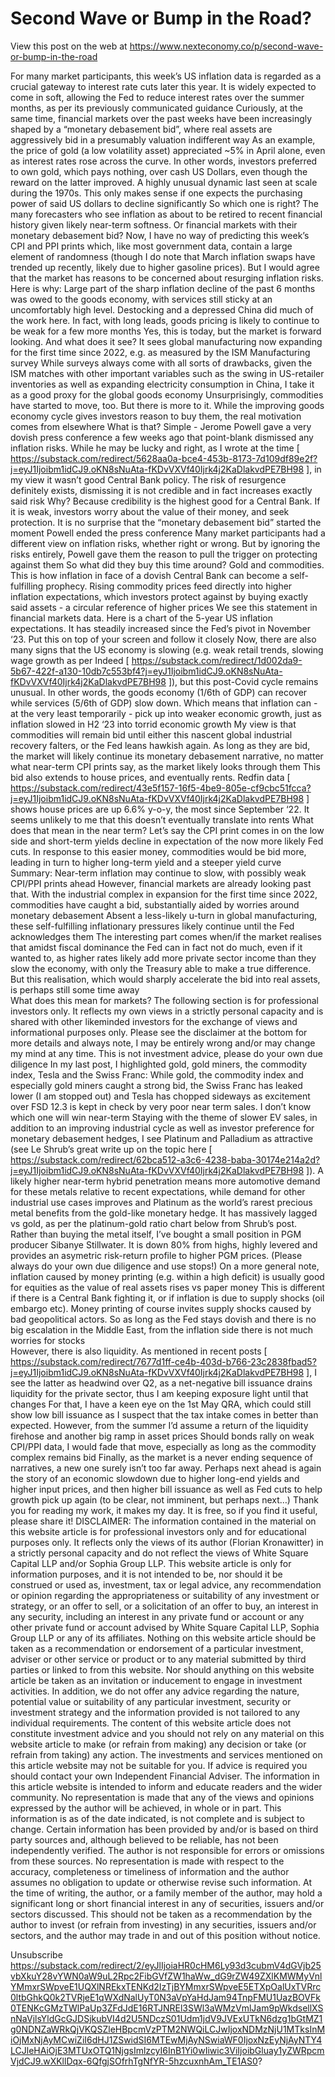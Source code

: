 # Second Wave or Bump in the Road?

View this post on the web at https://www.nexteconomy.co/p/second-wave-or-bump-in-the-road

For many market participants, this week’s US inflation data is regarded as a crucial gateway to interest rate cuts later this year. It is widely expected to come in soft, allowing the Fed to reduce interest rates over the summer months, as per its previously communicated guidance
Curiously, at the same time, financial markets over the past weeks have been increasingly shaped by a “monetary debasement bid”, where real assets are aggressively bid in a presumably valuation indifferent way
As an example, the price of gold (a low volatility asset) appreciated ~5% in April alone, even as interest rates rose across the curve. In other words, investors preferred to own gold, which pays nothing, over cash US Dollars, even though the reward on the latter improved. A highly unusual dynamic last seen at scale during the 1970s. This only makes sense if one expects the purchasing power of said US dollars to decline significantly 
So which one is right? The many forecasters who see inflation as about to be retired to recent financial history given likely near-term softness. Or financial markets with their monetary debasement bid?
Now, I have no way of predicting this week’s CPI and PPI prints which, like most government data, contain a large element of randomness (though I do note that March inflation swaps have trended up recently, likely due to higher gasoline prices). But I would agree that the market has reasons to be concerned about resurging inflation risks. Here is why:
Large part of the sharp inflation decline of the past 6 months was owed to the goods economy, with services still sticky at an uncomfortably high level. Destocking and a depressed China did much of the work here. In fact, with long leads, goods pricing is likely to continue to be weak for a few more months 
Yes, this is today, but the market is forward looking. And what does it see? It sees global manufacturing now expanding for the first time since 2022, e.g. as measured by the ISM Manufacturing survey
While surveys always come with all sorts of drawbacks, given the ISM matches with other important variables such as the swing in US-retailer inventories as well as expanding electricity consumption in China, I take it as a good proxy for the global goods economy
Unsurprisingly, commodities have started to move, too. But there is more to it. While the improving goods economy cycle gives investors reason to buy them,  the real motivation comes from elsewhere
What is that? Simple - Jerome Powell gave a very dovish press conference a few weeks ago that point-blank dismissed any inflation risks. While he may be lucky and right, as I wrote at the time [ https://substack.com/redirect/5628aa0a-bce4-453b-8173-7d109df89e2f?j=eyJ1Ijoibm1idCJ9.oKN8sNuAta-fKDvVXVf40Ijrk4j2KaDlakvdPE7BH98 ], in my view it wasn’t good Central Bank policy. The risk of resurgence definitely exists, dismissing it is not credible and in fact increases exactly said risk
Why? Because credibility is the highest good for a Central Bank. If it is weak, investors worry about the value of their money, and seek protection. It is no surprise that the “monetary debasement bid” started the moment Powell ended the press conference
Many market participants had a different view on inflation risks, whether right or wrong. But by ignoring the risks entirely, Powell gave them the reason to pull the trigger on protecting against them 
So what did they buy this time around? Gold and commodities. This is how inflation in face of a dovish Central Bank can become a self-fulfilling prophecy. Rising commodity prices feed directly into higher inflation expectations, which investors protect against by buying exactly said assets - a circular reference of higher prices
We see this statement in financial markets data. Here is a chart of the 5-year US inflation expectations. It has steadily increased since the Fed’s pivot in November ‘23. Put this on top of your screen and follow it closely
Now, there are also many signs that the US economy is slowing (e.g. weak retail trends, slowing wage growth as per Indeed [ https://substack.com/redirect/1d002da9-5b67-422f-a130-10db7c553bf4?j=eyJ1Ijoibm1idCJ9.oKN8sNuAta-fKDvVXVf40Ijrk4j2KaDlakvdPE7BH98 ]), but this post-Covid cycle remains unusual. In other words, the goods economy (1/6th of GDP) can recover while services (5/6th of GDP) slow down. Which means that inflation can - at the very least temporarily - pick up into weaker economic growth, just as inflation slowed in H2 ‘23 into torrid economic growth
My view is that commodities will remain bid until either this nascent global industrial recovery falters, or the Fed leans hawkish again. As long as they are bid, the market will likely continue its monetary debasement narrative, no matter what near-term CPI prints say, as the market likely looks through them
This bid also extends to house prices, and eventually rents. Redfin data [ https://substack.com/redirect/43e5f157-16f5-4be9-805e-cf9cbc51fcca?j=eyJ1Ijoibm1idCJ9.oKN8sNuAta-fKDvVXVf40Ijrk4j2KaDlakvdPE7BH98 ] shows house prices are up 6.6% y-o-y, the most since September ‘22. It seems unlikely to me that this doesn’t eventually translate into rents 
What does that mean in the near term? Let’s say the CPI print comes in on the low side and short-term yields decline in expectation of the now more likely Fed cuts. In response to this easier money, commodities would be bid more, leading in turn to higher long-term yield and a steeper yield curve 
Summary:
Near-term inflation may continue to slow, with possibly weak CPI/PPI prints ahead
However, financial markets are already looking past that. With the industrial complex in expansion for the first time since 2022, commodities have caught a bid, substantially aided by worries around monetary debasement 
Absent a less-likely u-turn in global manufacturing, these self-fulfilling inflationary pressures likely continue until the Fed acknowledges them
The interesting part comes when/if the market realises that amidst fiscal dominance the Fed can in fact not do much, even if it wanted to, as higher rates likely add more private sector income than they slow the economy, with only the Treasury able to make a true difference. But this realisation, which would sharply accelerate the bid into real assets, is perhaps still some time away  
What does this mean for markets?
The following section is for professional investors only. It reflects my own views in a strictly personal capacity and is shared with other likeminded investors for the exchange of views and informational purposes only. Please see the disclaimer at the bottom for more details and always note, I may be entirely wrong and/or may change my mind at any time. This is not investment advice, please do your own due diligence
In my last post, I highlighted gold, gold miners, the commodity index, Tesla and the Swiss Franc:
While gold, the commodity index and especially gold miners caught a strong bid, the Swiss Franc has leaked lower (I am stopped out) and Tesla has chopped sideways as excitement over FSD 12.3 is kept in check by very poor near term sales. I don’t know which one will win near-term
Staying with the theme of slower EV sales, in addition to an improving industrial cycle as well as investor preference for monetary debasement hedges, I see Platinum and Palladium as attractive (see Le Shrub’s great write up on the topic here [ https://substack.com/redirect/62bca512-a3c6-4238-baba-30174e214a2d?j=eyJ1Ijoibm1idCJ9.oKN8sNuAta-fKDvVXVf40Ijrk4j2KaDlakvdPE7BH98 ]). A likely higher near-term hybrid penetration means more automotive demand for these metals relative to recent expectations, while demand for other industrial use cases improves and Platinum as the world’s rarest precious metal benefits from the gold-like monetary hedge. It has massively lagged vs gold, as per the platinum-gold ratio chart below from Shrub’s post. Rather than buying the metal itself, I’ve bought a small position in PGM producer Sibanye Stillwater. It is down 80% from highs, highly levered and provides an asymetric risk-return profile to higher PGM prices. (Please always do your own due diligence and use stops!)
On a more general note, inflation caused by money printing (e.g. within a high deficit) is usually good for equities as the value of real assets rises vs paper money
This is different if there is a Central Bank fighting it, or if inflation is due to supply shocks (oil embargo etc). Money printing of course invites supply shocks caused by bad geopolitical actors. So as long as the Fed stays dovish and there is no big escalation in the Middle East, from the inflation side there is not much worries for stocks  
However, there is also liquidity. As mentioned in recent posts [ https://substack.com/redirect/7677d1ff-ce4b-403d-b766-23c2838fbad5?j=eyJ1Ijoibm1idCJ9.oKN8sNuAta-fKDvVXVf40Ijrk4j2KaDlakvdPE7BH98 ], I see the latter as headwind over Q2, as a net-negative bill issuance drains liquidity for the private sector, thus I am keeping exposure light until that changes 
For that, I have a keen eye on the 1st May QRA, which could still show low bill issuance as I suspect that the tax intake comes in better than expected. However, from the summer I’d assume a return of the liquidity firehose and another big ramp in asset prices 
Should bonds rally on weak CPI/PPI data, I would fade that move, especially as long as the commodity complex remains bid
Finally, as the market is a never ending sequence of narratives, a new one surely isn’t too far away. Perhaps next ahead is again the story of an economic slowdown due to higher long-end yields and higher input prices, and then higher bill issuance as well as Fed cuts to help growth pick up again (to be clear, not imminent, but perhaps next…) 
Thank you for reading my work, it makes my day. It is free, so if you find it useful, please share it!
DISCLAIMER:
The information contained in the material on this website article is for professional investors only and for educational purposes only. It reflects only the views of its author (Florian Kronawitter) in a strictly personal capacity and do not reflect the views of White Square Capital LLP and/or Sophia Group LLP. This website article is only for information purposes, and it is not intended to be, nor should it be construed or used as, investment, tax or legal advice, any recommendation or opinion regarding the appropriateness or suitability of any investment or strategy, or an offer to sell, or a solicitation of an offer to buy, an interest in any security, including an interest in any private fund or account or any other private fund or account advised by White Square Capital LLP, Sophia Group LLP or any of its affiliates. Nothing on this website article should be taken as a recommendation or endorsement of a particular investment, adviser or other service or product or to any material submitted by third parties or linked to from this website. Nor should anything on this website article be taken as an invitation or inducement to engage in investment activities. In addition, we do not offer any advice regarding the nature, potential value or suitability of any particular investment, security or investment strategy and the information provided is not tailored to any individual requirements.
The content of this website article does not constitute investment advice and you should not rely on any material on this website article to make (or refrain from making) any decision or take (or refrain from taking) any action.
The investments and services mentioned on this article website may not be suitable for you. If advice is required you should contact your own Independent Financial Adviser.
The information in this article website is intended to inform and educate readers and the wider community. No representation is made that any of the views and opinions expressed by the author will be achieved, in whole or in part. This information is as of the date indicated, is not complete and is subject to change. Certain information has been provided by and/or is based on third party sources and, although believed to be reliable, has not been independently verified. The author is not responsible for errors or omissions from these sources. No representation is made with respect to the accuracy, completeness or timeliness of information and the author assumes no obligation to update or otherwise revise such information. At the time of writing, the author, or a family member of the author, may hold a significant long or short financial interest in any of securities, issuers and/or sectors discussed. This should not be taken as a recommendation by the author to invest (or refrain from investing) in any securities, issuers and/or sectors, and the author may trade in and out of this position without notice.

Unsubscribe https://substack.com/redirect/2/eyJlIjoiaHR0cHM6Ly93d3cubmV4dGVjb25vbXkuY28vYWN0aW9uL2Rpc2FibGVfZW1haWw_dG9rZW49ZXlKMWMyVnlYMmxrSWpveE1UQXlNREkxTENKd2IzTjBYMmxrSWpveE5ETXpOalUxTVRrc0ltbGhkQ0k2TVRjeE1qWXdNalUyT0N3aVpYaHdJam94TnpFMU1UazBOVFk0TENKcGMzTWlPaUp3ZFdJdE16RTJNREl3SWl3aWMzVmlJam9pWkdsellXSnNaVjlsYldGcGJDSjkubVI4d2U5NDczS01Udm1jdV9JVExUTkN6dzg1bGtMZ1g0NDNZaWRkQjVKQSZleHBpcmVzPTM2NWQiLCJwIjoxNDMzNjU1MTksInMiOjMxNjAyMCwiZiI6dHJ1ZSwidSI6MTEwMjAyNSwiaWF0IjoxNzEyNjAyNTY4LCJleHAiOjE3MTUxOTQ1NjgsImlzcyI6InB1Yi0wIiwic3ViIjoibGluay1yZWRpcmVjdCJ9.wXKllDqx-6QfgjSOfrhTgNfYR-5hzcuxnhAm_TE1AS0?
